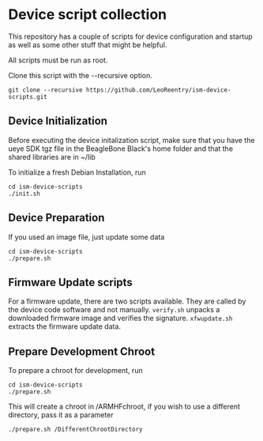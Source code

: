 # Device script collection
This repository has a couple of scripts for device configuration and startup as well as some other stuff that might be helpful.

All scripts must be run as root.

Clone this script with the --recursive option.
```shell
git clone --recursive https://github.com/LeoReentry/ism-device-scripts.git
```

## Device Initialization
Before executing the device initalization script, make sure that you have the ueye SDK tgz file in the BeagleBone Black's home folder and that the shared libraries are in ~/lib

To initialize a fresh Debian Installation, run
```shell
cd ism-device-scripts
./init.sh
```

## Device Preparation
If you used an image file, just update some data
```shell
cd ism-device-scripts
./prepare.sh
```

## Firmware Update scripts
For a firmware update, there are two scripts available. They are called by the device code software and not manually. ```verify.sh``` unpacks a downloaded firmware image and verifies the signature. ```xfwupdate.sh``` extracts the firmware update data.

## Prepare Development Chroot
To prepare a chroot for development, run
```shell
cd ism-device-scripts
./prepare.sh
```
This will create a chroot in /ARMHFchroot, if you wish to use a different directory, pass it as a parameter
```shell
./prepare.sh /DifferentChrootDirectory
```
